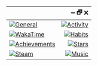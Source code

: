 |  | &#128469; &#128471; &#128473; |
|:---|---:|
| [![General](https://gist.githubusercontent.com/AriRexouium/321e30782642df94ae082c443168f63e/raw/general.svg)](#) | [![Activity](https://gist.githubusercontent.com/AriRexouium/321e30782642df94ae082c443168f63e/raw/activity.svg)](#) |
| [![WakaTime](https://gist.githubusercontent.com/AriRexouium/321e30782642df94ae082c443168f63e/raw/wakatime.svg)](#) | [![Habits](https://gist.githubusercontent.com/AriRexouium/321e30782642df94ae082c443168f63e/raw/habits.svg)](#) |
| [![Achievements](https://gist.githubusercontent.com/AriRexouium/321e30782642df94ae082c443168f63e/raw/achievements.svg)](#) | [![Stars](https://gist.githubusercontent.com/AriRexouium/321e30782642df94ae082c443168f63e/raw/stars.svg)](#) |
| [![Steam](https://gist.githubusercontent.com/AriRexouium/321e30782642df94ae082c443168f63e/raw/steam.svg)](#) | [![Music](https://gist.githubusercontent.com/AriRexouium/321e30782642df94ae082c443168f63e/raw/music.svg)](#) |
